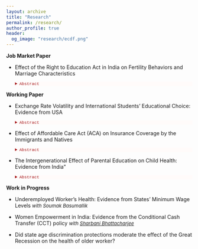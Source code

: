 ```yaml
---
layout: archive
title: "Research"
permalink: /research/
author_profile: true
header:
  og_image: "research/ecdf.png"
---
```


**Job Market Paper**

- Effect of the Right to Education Act in India on Fertility Behaviors and Marriage Characteristics

    <details style="font-size:80%; background-color:#fffbfa;">
    <summary style="color:#a51417; font-family:courier; font-size:100%;"> Abstract </summary> 
    This paper exploits an education policy in India generated by a 2010 schooling reform to examine the effect of education on fertility and related behavior. The key element of the reform was that it required students to complete eight years of primary education (age 6-14 years). An instrumental variable difference-in-difference approach is used that measures the exogenous variation in treatment intensity in different states across birth cohorts measured by birth year and birth months. The reform led to an increase in education, a delay in marriage, postponing sexual activity and reduced fertility beginning at the age of 22. The paper also examines the pathways through which increased education affects fertility. The findings suggest early use of modern contraceptives, reduction in the marital education gap, increased literacy and utilization of healthcare services contribute to reduced fertility. These results are consistent with women having greater control over their fertility decision and increased empowerment thereby highlighting the importance of the policy efforts of the government to employ in their effort to promote education.
    </details> 

**Working Paper**

- Exchange Rate Volatility and International Students’ Educational Choice: Evidence from USA

    <details style="font-size:80%; background-color:#fffbfa;">
    <summary style="color:#a51417; font-family:courier; font-size:100%;"> Abstract </summary> 
    Does the economic situation prevailing in the home country of an international student affect his/her educational choice in the U.S.? To address this question, I use exchange rates as exogenous price shocks to the international students’ budget constraint to pay for higher education in the host country. To theorize, in response to changes in real exchange rates, how the foreign students’ demand behaviour in terms of educational attainment is affected is studied in this paper. For estimation, data from several sources for 2000-2019 time-period is used. Although insignificant, I find international undergraduate enrollment decreases as prices of education increases caused by fluctuations in the exchange rate. However, this isn't true for graduate enrollment. The paper also exploits other macroeconomic indicators and availability of substitutes in the home country that affects foreign demand for U.S. higher education. The theoretical model further elucidates the empirical puzzle of the foreign students’ demand behavior in terms of educational attainment.
    </details> 

- Effect of Affordable Care Act (ACA) on Insurance Coverage by the Immigrants and Natives

    <details style="font-size:80%; background-color:#fffbfa;">
    <summary style="color:#a51417; font-family:courier; font-size:100%;"> Abstract </summary> 
    The Affordable Care Act (ACA) of 2010 included an expansion of Medicaid public health insurance to more low income individuals beginning in 2014. The ACA aimed to achieve nearly universal health insurance coverage in the United States through a combination of mandates, regulations on insurers, expanding Medicaid subsidies and health insurance exchanges, most of which took effect in 2014. This paper estimates the effects of the ACA on health insurance coverage using data from the American Community Survey (ACS) by utilizing difference-in-difference-in-differences model that exploit cross-sectional variation in the intensity of treatment arising from state participation in the Medicaid expansion in 2014 and comparing the effects among natives and immigrants. This study contributes to understand the limits of the ACA in reducing disparities in insurance coverage and exploring how patterns of coverage differ for different sources of insurance among the natives and immigrants. It is observed that the gap is lower in magnitude between the natives and immigrants in terms of public and Medicaid insurance coverage after the ACA implementation. 
    </details> 
    
- The Intergenerational Effect of Parental Education on Child Health: Evidence from India"
    <details style="font-size:80%; background-color:#fffbfa;">
    <summary style="color:#a51417; font-family:courier; font-size:100%;"> Abstract </summary> 
    This paper investigates the impact of parental education on child health, exploiting a compulsory schooling law implemented in India in 2010 that required students to complete eight years of primary education (age 6-14 years). It finds that it is maternal, rather than paternal, education that matters most for child health. There are also important differences in the effect according to child gender. Mother’s total years of education raises boys height-for-age by 0.163 standard deviations, whilst there is no statistically significant effect on girls height. Parental education appears to have little effect on weight-for-age of children. Estimated effects on height are driven by the rural sample, where an additional year of mother’s education raises boys height for age by 0.228 standard deviations and lowers the probability of a boy being classified as stunted by 6.6 percentage points. Results therefore suggest that - at least in rural areas - son preference in India has additional impacts beyond the sex-ratio at birth.  
    </details>    

**Work in Progress**

- Underemployed Worker’s Health: Evidence from States’ Minimum Wage Levels <span style="font-size:13px;"> *with Soumak Basumallik* </span>

- Women Empowerment in India: Evidence from the Conditional Cash Transfer (CCT) policy <span style="font-size:13px;"> *with [Sharbani Bhattacharjee](https://sites.google.com/view/sharbani/home?authuser=0)* </span>

- Did state age discrimination protections moderate the effect of the Great Recession on the health of older worker?

